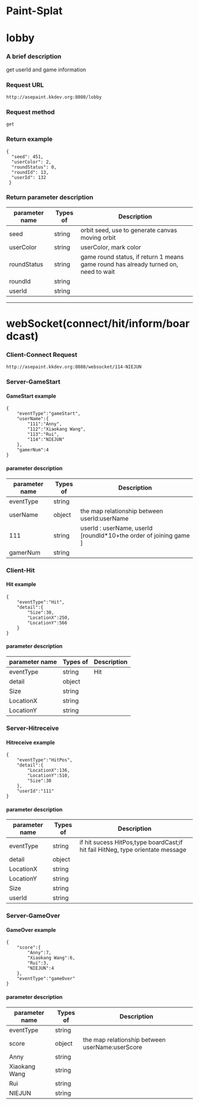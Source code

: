 # Paint-Splat
# lobby
### A brief description
get userId and game information
### Request URL

```http://asepaint.kkdev.org:8080/lobby```

### Request method

```get```

### Return example

```
{
  "seed": 451,
  "userColor": 2,
  "roundStatus": 0,
  "roundId": 13,
  "userId": 132
 }
 ```


### Return parameter description

|parameter name|Types of|	Description|
|---|---|---|
|seed|	string|	orbit seed, use to generate canvas moving orbit|
|userColor|	string|	userColor, mark color|
|roundStatus|	string|	game round status, if return 1 means game round has already turned on, need to wait|
|roundId|	string|	|
|userId	|string||








--------
# webSocket(connect/hit/inform/boardcast)
### Client-Connect Request

```http://asepaint.kkdev.org:8080/websocket/114-NIEJUN```

### Server-GameStart
#### GameStart example
```
{
    "eventType":"gameStart",
    "userName":{
        "111":"Anny",
        "112":"Xiaokang Wang",
        "113":"Rui",
        "114":"NIEJUN"
    },
    "gamerNum":4
}
```
#### parameter description
|parameter name|Types of|	Description|
|---|---|---|
|eventType|	string|	|
|userName|	object|	the map relationship between userId:userName|
|111|	string|userId : userName, userId [roundId*10+the order of joining game ]	|
|gamerNum|	string|	|

### Client-Hit
#### Hit example
```
{
    "eventType":"Hit",
    "detail":{
        "Size":30,
        "LocationX":250,
        "LocationY":566
    }
}
```
#### parameter description
|parameter name|Types of|	Description|
|---|---|---|
|eventType|	string|	Hit|
|detail	|object|	|
|Size	|string|	|
|LocationX|	string|	|
|LocationY	|string|	|


### Server-Hitreceive
#### Hitreceive example
```
{
    "eventType":"HitPos",
    "detail":{
        "LocationX":136,
        "LocationY":510,
        "Size":30
    },
    "userId":"111"
}
```
#### parameter description
|parameter name	|Types of|	Description|
|---|---|---|
|eventType|	string|if hit sucess HitPos,type boardCast;if hit fail HitNeg, type  orientate message |
|detail|	object	||
|LocationX|	string|	|
|LocationY|	string|	|
|Size|	string|	|
|userId	|string|	|

### Server-GameOver
#### GameOver example
```
{
    "score":{
        "Anny":7,
        "Xiaokang Wang":6,
        "Rui":3,
        "NIEJUN":4
    },
    "eventType":"gameOver"
}
```
#### parameter description
|parameter name|Types of|	Description|
|---|---|---|
|eventType|	string|	|
|score|	object|the map relationship between userName:userScore|
|Anny	|string	||
|Xiaokang Wang	|string	||
|Rui|	string||
|NIEJUN	|string	||





